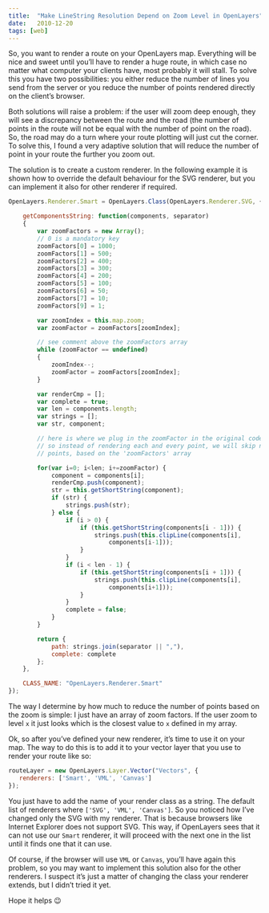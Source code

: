 ```yaml
---
title:  "Make LineString Resolution Depend on Zoom Level in OpenLayers"
date:   2010-12-20
tags: [web]
---
```


So, you want to render a route on your OpenLayers map. Everything will be nice and sweet until you’ll have to render a huge route, in which case no matter what computer your clients have, most probably it will stall. To solve this you have two possibilities: you either reduce the number of lines you send from the server or you reduce the number of points rendered directly on the client’s browser.

Both solutions will raise a problem: if the user will zoom deep enough, they will see a discrepancy between the route and the road (the number of points in the route will not be equal with the number of point on the road). So, the road may do a turn where your route plotting will just cut the corner. To solve this, I found a very adaptive solution that will reduce the number of point in your route the further you zoom out.

The solution is to create a custom renderer. In the following example it is shown how to override the default behaviour for the SVG renderer, but you can implement it also for other renderer if required.

```js
OpenLayers.Renderer.Smart = OpenLayers.Class(OpenLayers.Renderer.SVG, {

    getComponentsString: function(components, separator)
    {
        var zoomFactors = new Array();
        // 0 is a mandatory key
        zoomFactors[0] = 1000;
        zoomFactors[1] = 500;
        zoomFactors[2] = 400;
        zoomFactors[3] = 300;
        zoomFactors[4] = 200;
        zoomFactors[5] = 100;
        zoomFactors[6] = 50;
        zoomFactors[7] = 10;
        zoomFactors[9] = 1;

        var zoomIndex = this.map.zoom;
        var zoomFactor = zoomFactors[zoomIndex];

        // see comment above the zoomFactors array
        while (zoomFactor == undefined)
        {
            zoomIndex--;
            zoomFactor = zoomFactors[zoomIndex];
        }

        var renderCmp = [];
        var complete = true;
        var len = components.length;
        var strings = [];
        var str, component;

        // here is where we plug in the zoomFactor in the original code
        // so instead of rendering each and every point, we will skip n number of
        // points, based on the 'zoomFactors' array

        for(var i=0; i<len; i+=zoomFactor) {
            component = components[i];
            renderCmp.push(component);
            str = this.getShortString(component);
            if (str) {
                strings.push(str);
            } else {
                if (i > 0) {
                    if (this.getShortString(components[i - 1])) {
                        strings.push(this.clipLine(components[i],
                            components[i-1]));
                    }
                }
                if (i < len - 1) {
                    if (this.getShortString(components[i + 1])) {
                        strings.push(this.clipLine(components[i],
                            components[i+1]));
                    }
                }
                complete = false;
            }
        }

        return {
            path: strings.join(separator || ","),
            complete: complete
        };
    },

    CLASS_NAME: "OpenLayers.Renderer.Smart"
});
```

The way I determine by how much to reduce the number of points based on the zoom is simple: I just have an array of zoom factors. If the user zoom to level `x` it just looks which is the closest value to `x` defined in my array.

Ok, so after you’ve defined your new renderer, it’s time to use it on your map. The way to do this is to add it to your vector layer that you use to render your route like so:

```js
routeLayer = new OpenLayers.Layer.Vector("Vectors", {
   renderers: ['Smart', 'VML', 'Canvas']
});
```

You just have to add the name of your render class as a string. The default list of renderers where `['SVG', 'VML', 'Canvas']`. So you noticed how I’ve changed only the SVG with my renderer. That is because browsers like Internet Explorer does not support SVG. This way, if OpenLayers sees that it can not use our `Smart` renderer, it will proceed with the next one in the list until it finds one that it can use.

Of course, if the browser will use `VML` or `Canvas`, you’ll have again this problem, so you may want to implement this solution also for the other renderers. I suspect it’s just a matter of changing the class your renderer extends, but I didn’t tried it yet.

Hope it helps 😉
